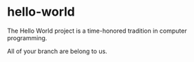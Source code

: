 # hello-world
The Hello World project is a time-honored tradition in computer programming.

All of your branch are belong to us.
